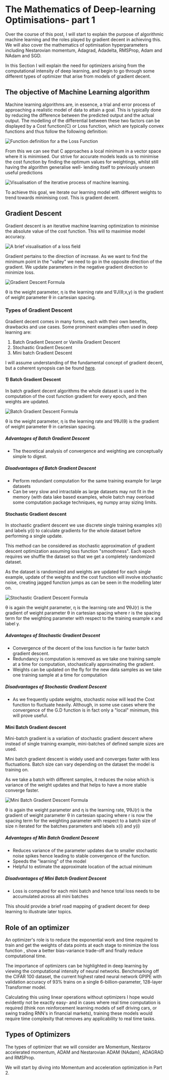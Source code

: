 # The Mathematics of Deep-learning Optimisations- part 1

Over the course of this post, I will start to explain the purpose of algorithmic machine learning and the roles played by gradient decent in achieving this. We will also cover the mathematics of optimisation hyperparameters including Nestarovian momentum, Adagrad, Adadelta, RMSProp, Adam and NAdam and SGD.

In this Section I will explain the need for optimizers arising from the computational intensity of deep learning, and begin to go through some different types of optimizer that arise from models of gradient decent.

## The objective of Machine Learning algorithm

Machine learning algorithms are, in essence, a trial and error process of approaching a realistic model of data to attain a goal. This is typically done by reducing the difference between the predicted output and the actual output. The modelling of the differential between these two factors can be displayed by a Cost function(C) or Loss function, which are typically convex functions and thus follow the following definition:

![Function definition for a the Loss Function](../_assets/maths-deep-learning-optimizers-part-1/definition_loss.png)

From this we can see that C approaches a local minimum in a vector space where it is minimised. Our strive for accurate models leads us to minimise the cost function by finding the optimum values for weightings, whilst still having the algorithm generalise well- lending itself to previously unseen useful predictions

![Visualisation of the iterative process of machine learning.](../_assets/maths-deep-learning-optimizers-part-1/ml_iteration.png)

To achieve this goal, we iterate our learning model with different weights to trend towards minimising cost. This is gradient decent.

## Gradient Descent

Gradient descent is an iterative machine learning optimization to minimise the absolute value of the cost function. This will to maximise model accuracy.

![A brief visualisation of a loss field](../_assets/maths-deep-learning-optimizers-part-1/loss_field.png)


Gradient pertains to the direction of increase. As we want to find the minimum point in the "valley" we need to go in the opposite direction of the gradient. We update parameters in the negative gradient direction to minimize loss.

![Gradient Descent Formula](../_assets/maths-deep-learning-optimizers-part-1/update_field.png)

θ is the weight parameter, η is the learning rate and ∇J(θ;x,y) is the gradient of weight parameter θ in cartesian spacing.

### Types of Gradient Descent

Gradient decent comes in many forms, each with their own benefits, drawbacks and use cases. Some prominent examples often used in deep learning are:

1. Batch Gradient Descent or Vanilla Gradient Descent
2. Stochastic Gradient Descent
3. Mini batch Gradient Descent

I will assume understanding of the fundamental concept of gradient decent, but a coherent synopsis can be found [here](https://towardsdatascience.com/gradient-descent-algorithm-and-its-variants-10f652806a3).

#### 1) Batch Gradient Descent

In batch gradient decent algorithms the whole dataset is used in the computation of the cost function gradient for every epoch, and then weights are updated.

![Batch Gradient Descent Formula](../_assets/maths-deep-learning-optimizers-part-1/batch_gradient_update.png)

θ is the weight parameter, η is the learning rate and ∇θJ(θ) is the gradient of weight parameter θ in cartesian spacing.

##### Advantages of Batch Gradient Descent
- The theoretical analysis of convergence and weighting are conceptually simple to digest.

##### Disadvantages of Batch Gradient Descent
- Perform redundant computation for the same training example for large datasets
- Can be very slow and intractable as large datasets may not fit in the memory (with data lake based examples, whole batch may overload some computation package techniques, eg numpy array sizing limits.

#### Stochastic Gradient descent

In stochastic gradient descent we use discrete single training examples x(i) and labels y(i) to calculate gradients for the whole dataset before performing a single update.

This method can be considered as stochastic approximation of gradient descent optimization assuming loss function "smoothness". Each epoch requires we shuffle the dataset so that we get a completely randomized dataset.

As the dataset is randomized and weights are updated for each single example, update of the weights and the cost function will involve stochastic noise, creating jagged function jumps as can be seen in the modelling later on.

![Stochastic Gradient Descent Formula](../_assets/maths-deep-learning-optimizers-part-1/sto_update_equation.png)

θ is again the weight parameter, η is the learning rate and ∇θJ(r) is the gradient of weight parameter θ in cartesian spacing where r is the spacing term for the weighting parameter with respect to the training example x and label y.

##### Advantages of Stochastic Gradient Descent
- Convergence of the decent of the loss function is far faster batch gradient descent.
- Redundancy is computation is removed as we take one training sample at a time for computation, stochastically approximating the gradient.
- Weights can be updated on the fly for the new data samples as we take one training sample at a time for computation

##### Disadvantages of Stochastic Gradient Descent
- As we frequently update weights, stochastic noise will lead the Cost function to fluctuate heavily. Although, in some use cases where the convergence of the G.D function is in fact only a "local" minimum, this will prove useful.

#### Mini Batch Gradient descent

Mini-batch gradient is a variation of stochastic gradient descent where instead of single training example, mini-batches of defined sample sizes are used.

Mini batch gradient descent is widely used and converges faster with less fluctuations. Batch size can vary depending on the dataset the model is training on.

As we take a batch with different samples, it reduces the noise which is variance of the weight updates and that helps to have a more stable converge faster.

![Mini Batch Gradient Descent Formula](../_assets/maths-deep-learning-optimizers-part-1/minibatch_update.png)

θ is again the weight parameter and η is the learning rate, ∇θJ(r) is the gradient of weight parameter θ in cartesian spacing where r is now the spacing term for the weighting parameter with respect to a batch size of size n iterated for the batches parameters and labels x(i) and y(i)

##### Advantages of Min Batch Gradient Descent
- Reduces variance of the parameter updates due to smaller stochastic noise spikes hence leading to stable convergence of the function.
- Speeds the "learning" of the model
- Helpful to estimate the approximate location of the actual minimum

##### Disadvantages of Mini Batch Gradient Descent
- Loss is computed for each mini batch and hence total loss needs to be accumulated across all mini batches

This should provide a brief road mapping of gradient decent for deep learning to illustrate later topics.

## Role of an optimizer

An optimizer's role is to reduce the exponential work and time required to train and get the weights of data points at each stage to minimize the loss function , show a better bias-variance trade-off and finally reduce computational time.

The importance of optimizers can be highlighted in deep learning by viewing the computational intensity of neural networks. Benchmarking off the CIFAR 100 dataset, the current highest rated neural network GPIPE with validation accuracy of 93% trains on a single 6-billion-parameter, 128-layer Transformer model.

Calculating this using linear operations without optimizers I hope would evidently not be exactly easy- and in cases where real time computation is required (think non reinforcement learning models of self driving cars, or swing trading RNN's in financial markets), training these models would require time complexity that removes any applicability to real time tasks.

## Types of Optimizers

The types of optimizer that we will consider are Momentum, Nestarov accelerated momentum, ADAM and Nestarovian ADAM (NAdam), ADAGRAD and RMSProp.

We will start by diving into Momentum and acceleration optimization in Part 2.
